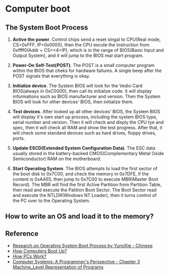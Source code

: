 # Computer boot

## The System Boot Process

1. **Active the power**. Control chips send a reset singal to CPU(Real mode, CS=0xFFF, IP=0x0000), then the CPU excute the instruction from 0xffff0(Addr = CS<<4+IP), which is in the range of BIOS(Basic Input and Output System), and it will jump to the BIOS real start program.

2. **Power-On Self-Test(POST)**. The POST is a small computer program within the BIOS that cheks for hardware failures. A single beep after the POST signals that everything is okay.

3. **Initialize device**. The System BIOS will look for the Vedio Card BIOS(always in 0xC0000), then call its initialize code. It will display informations such as BIOS manufacturer and version. Then the System BIOS will look for other devices' BIOS, then initialize them.

4. **Test devices**. After looked up all other devices' BIOS, the System BIOS will display it's own start up process, including the system BIOS type, serial number and version. Then it will check and disply the CPU tye and spec, then it will check all RAM and show the test progress. After that, it will check some standard devices such as hard drives, floppy drives, ports.

5. **Update ESCD(Extended System Configuration Data)**. The ESC data usually stored in the battery-backed CMOS(Complementary Metal Oxide Semiconductor) RAM on the motherboard.

6. **Start Operating System**. The BIOS attempts to load the first sector of the boot disk to 0x7C00, and check the memory in 0x7DFE, if the content is 0xAA55, then jump to 0x7C00 to execute MBR(Master Boot Record). The MBR will find the first Active Partition from Partition Table, then read and execute the Patition Boot Sector. The Boot Sector read and execute the NTLDR(Windows NT Loader), then it turns control of the PC over to the Operating System.

## How to write an OS and load it to the memory?


## Reference
* [Research on Operating System Boot Process by YunoXie - Chinese](http://sunner.cn/courses/OS/pyos_boot.pdf)
* [How Computers Boot Up?](http://duartes.org/gustavo/blog/post/how-computers-boot-up/)
* [How PCs Work?](http://computer.howstuffworks.com/pc3.htm)
* [Computer Systems: A Programmer's Perspective - Chapter 3 Machine_Level Representation of Programs](http://csapp.cs.cmu.edu)

